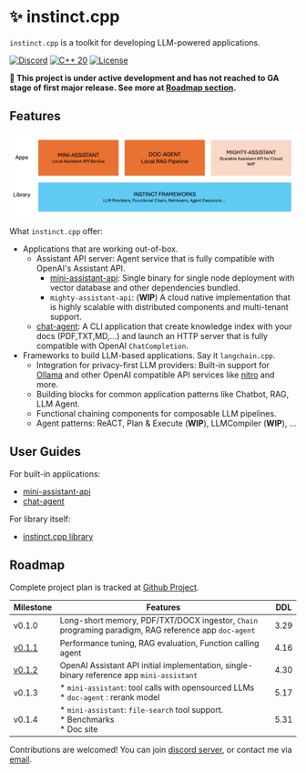 # ✨ instinct.cpp

`instinct.cpp` is a toolkit for developing LLM-powered applications.

[![Discord](https://img.shields.io/badge/Discord%20Chat-purple?style=flat-square&logo=discord&logoColor=white&link=https%3A%2F%2Fdiscord.gg%2jnyqY9sbC)](https://discord.gg/2jnyqY9sbC)   [![C++ 20](https://img.shields.io/badge/C%2B%2B-20-blue?style=flat-square&link=https%3A%2F%2Fen.wikipedia.org%2Fwiki%2FC%252B%252B20)](https://en.wikipedia.org/wiki/C%2B%2B20)    [![License](https://img.shields.io/badge/Apache%20License-2.0-green?style=flat-square&logo=Apache&link=.%2FLICENSE)](./LICENSE)

**🚨 This project is under active development and has not reached to GA stage of first major release. See more at [Roadmap section](#roadmap).**

## Features

![Components of instinct.cpp](docs/components.png)

What `instinct.cpp` offer:

* Applications that are working out-of-box.
  * Assistant API server: Agent service that is fully compatible with OpenAI's Assistant API.
    * [mini-assistant-api](./modules/instinct-examples/mini-assistant): Single binary for single node deployment with vector database and other dependencies bundled. 
    * `mighty-assistant-api`: (**WIP**) A cloud native implementation that is highly scalable with distributed components and multi-tenant support.  
  * [chat-agent](./modules/instinct-examples/doc-agent): A CLI application that create knowledge index with your docs (PDF,TXT,MD,...) and launch an HTTP server that is fully compatible with OpenAI `ChatCompletion`.
* Frameworks to build LLM-based applications. Say it `langchain.cpp`.   
  * Integration for privacy-first LLM providers: Built-in support for [Ollama](https://ollama.com/) and other OpenAI compatible API services like [nitro](https://nitro.jan.ai/) and more.
  * Building blocks for common application patterns like Chatbot, RAG, LLM Agent.
  * Functional chaining components for composable LLM pipelines.
  * Agent patterns: ReACT, Plan & Execute (**WIP**), LLMCompiler (**WIP**), ...

## User Guides

For built-in applications:

* [mini-assistant-api](./modules/instinct-examples/mini-assistant)
* [chat-agent](./modules/instinct-examples/doc-agent)

For library itself:

* [instinct.cpp library](./docs/library.md)


## Roadmap

Complete project plan is tracked at [Github Project](https://github.com/users/RobinQu/projects/1/views/1?layout=board).

| Milestone                                                     | Features                                                                                             | DDL  |
|---------------------------------------------------------------|------------------------------------------------------------------------------------------------------|------|
| v0.1.0                                                        | Long-short memory, PDF/TXT/DOCX ingestor, `Chain` programing paradigm, RAG reference app `doc-agent` | 3.29 |
| [v0.1.1](https://github.com/RobinQu/instinct.cpp/milestone/1) | Performance tuning, RAG evaluation,  Function calling agent                                          | 4.16 |
| [v0.1.2](https://github.com/RobinQu/instinct.cpp/milestone/2) | OpenAI Assistant API initial implementation, single-binary reference app `mini-assistant`            | 4.30 |
| v0.1.3                                                        | * `mini-assistant`:  tool calls with opensourced LLMs<br>* `doc-agent` : rerank model                | 5.17 |
| v0.1.4                                                        | * `mini-assistant`: `file-search` tool support.<br>* Benchmarks<br>* Doc site                        | 5.31 |



Contributions are welcomed! You can join [discord server](https://discord.gg/2jnyqY9sbC), or contact me via [email](mailto:robinqu@gmail.com).
